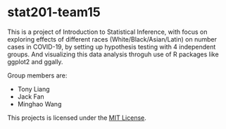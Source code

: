 # stat201-team15

This is a project of Introduction to Statistical Inference, with focus on exploring effects of different races (White/Black/Asian/Latin) on number cases in COVID-19, by setting up hypothesis testing with 4 independent groups. And visualizing this data analysis throguh use of R packages like ggplot2 and ggally.

Group members are:
* Tony Liang
* Jack Fan
* Minghao Wang


This projects is licensed under the [MIT License](#LICENSE).
